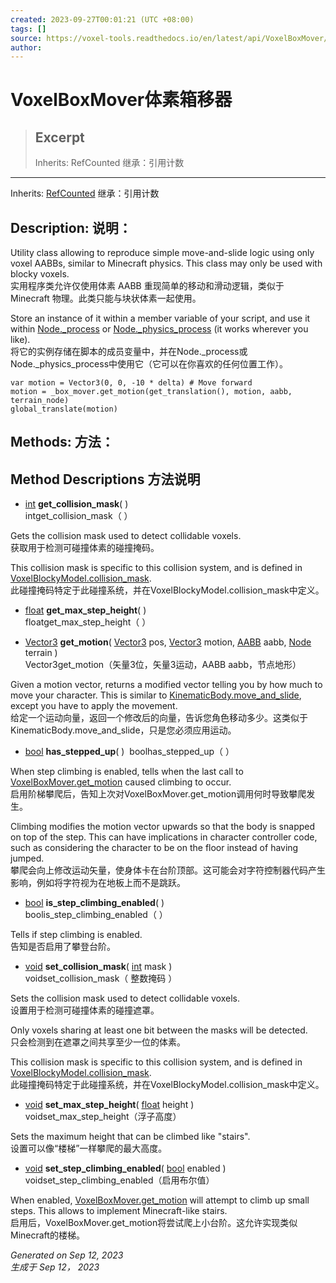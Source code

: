 ```yaml
---
created: 2023-09-27T00:01:21 (UTC +08:00)
tags: []
source: https://voxel-tools.readthedocs.io/en/latest/api/VoxelBoxMover/
author: 
---
```


# VoxelBoxMover体素箱移器

> ## Excerpt
> Inherits: RefCounted 继承：引用计数

---
Inherits: [RefCounted](https://docs.godotengine.org/en/stable/classes/class_refcounted.html) 继承：引用计数

## Description: 说明：

Utility class allowing to reproduce simple move-and-slide logic using only voxel AABBs, similar to Minecraft physics. This class may only be used with blocky voxels.  
实用程序类允许仅使用体素 AABB 重现简单的移动和滑动逻辑，类似于 Minecraft 物理。此类只能与块状体素一起使用。

Store an instance of it within a member variable of your script, and use it within [Node.\_process](https://docs.godotengine.org/en/stable/classes/class_node.html#class-node-method-process) or [Node.\_physics\_process](https://docs.godotengine.org/en/stable/classes/class_node.html#class-node-method-physics-process) (it works wherever you like).  
将它的实例存储在脚本的成员变量中，并在Node.\_process或Node.\_physics\_process中使用它（它可以在你喜欢的任何位置工作）。

```
var motion = Vector3(0, 0, -10 * delta) # Move forward
motion = _box_mover.get_motion(get_translation(), motion, aabb, terrain_node)
global_translate(motion)

```

## Methods: 方法：

## Method Descriptions 方法说明

-   [int](https://docs.godotengine.org/en/stable/classes/class_int.html) **get\_collision\_mask**( )  
    intget\_collision\_mask（ ）

Gets the collision mask used to detect collidable voxels.  
获取用于检测可碰撞体素的碰撞掩码。

This collision mask is specific to this collision system, and is defined in [VoxelBlockyModel.collision\_mask](https://voxel-tools.readthedocs.io/en/latest/api/VoxelBlockyModel/#i_collision_mask).  
此碰撞掩码特定于此碰撞系统，并在VoxelBlockyModel.collision\_mask中定义。

-   [float](https://docs.godotengine.org/en/stable/classes/class_float.html) **get\_max\_step\_height**( )  
    floatget\_max\_step\_height（ ）
    
-   [Vector3](https://docs.godotengine.org/en/stable/classes/class_vector3.html) **get\_motion**( [Vector3](https://docs.godotengine.org/en/stable/classes/class_vector3.html) pos, [Vector3](https://docs.godotengine.org/en/stable/classes/class_vector3.html) motion, [AABB](https://docs.godotengine.org/en/stable/classes/class_aabb.html) aabb, [Node](https://docs.godotengine.org/en/stable/classes/class_node.html) terrain )  
    Vector3get\_motion（矢量3位，矢量3运动，AABB aabb，节点地形）
    

Given a motion vector, returns a modified vector telling you by how much to move your character. This is similar to [KinematicBody.move\_and\_slide](https://docs.godotengine.org/en/stable/classes/class_kinematicbody.html#class-kinematicbody-method-move-and-slide), except you have to apply the movement.  
给定一个运动向量，返回一个修改后的向量，告诉您角色移动多少。这类似于KinematicBody.move\_and\_slide，只是您必须应用运动。

-   [bool](https://docs.godotengine.org/en/stable/classes/class_bool.html) **has\_stepped\_up**( )  boolhas\_stepped\_up（ ）

When step climbing is enabled, tells when the last call to [VoxelBoxMover.get\_motion](https://voxel-tools.readthedocs.io/en/latest/api/VoxelBoxMover/#i_get_motion) caused climbing to occur.  
启用阶梯攀爬后，告知上次对VoxelBoxMover.get\_motion调用何时导致攀爬发生。

Climbing modifies the motion vector upwards so that the body is snapped on top of the step. This can have implications in character controller code, such as considering the character to be on the floor instead of having jumped.  
攀爬会向上修改运动矢量，使身体卡在台阶顶部。这可能会对字符控制器代码产生影响，例如将字符视为在地板上而不是跳跃。

-   [bool](https://docs.godotengine.org/en/stable/classes/class_bool.html) **is\_step\_climbing\_enabled**( )  
    boolis\_step\_climbing\_enabled（ ）

Tells if step climbing is enabled.  
告知是否启用了攀登台阶。

-   [void](https://voxel-tools.readthedocs.io/en/latest/api/VoxelBoxMover/#) **set\_collision\_mask**( [int](https://docs.godotengine.org/en/stable/classes/class_int.html) mask )  
    voidset\_collision\_mask（ 整数掩码 ）

Sets the collision mask used to detect collidable voxels.  
设置用于检测可碰撞体素的碰撞遮罩。

Only voxels sharing at least one bit between the masks will be detected.  
只会检测到在遮罩之间共享至少一位的体素。

This collision mask is specific to this collision system, and is defined in [VoxelBlockyModel.collision\_mask](https://voxel-tools.readthedocs.io/en/latest/api/VoxelBlockyModel/#i_collision_mask).  
此碰撞掩码特定于此碰撞系统，并在VoxelBlockyModel.collision\_mask中定义。

-   [void](https://voxel-tools.readthedocs.io/en/latest/api/VoxelBoxMover/#) **set\_max\_step\_height**( [float](https://docs.godotengine.org/en/stable/classes/class_float.html) height )  
    voidset\_max\_step\_height（浮子高度）

Sets the maximum height that can be climbed like "stairs".  
设置可以像“楼梯”一样攀爬的最大高度。

-   [void](https://voxel-tools.readthedocs.io/en/latest/api/VoxelBoxMover/#) **set\_step\_climbing\_enabled**( [bool](https://docs.godotengine.org/en/stable/classes/class_bool.html) enabled )  
    voidset\_step\_climbing\_enabled（启用布尔值）

When enabled, [VoxelBoxMover.get\_motion](https://voxel-tools.readthedocs.io/en/latest/api/VoxelBoxMover/#i_get_motion) will attempt to climb up small steps. This allows to implement Minecraft-like stairs.  
启用后，VoxelBoxMover.get\_motion将尝试爬上小台阶。这允许实现类似Minecraft的楼梯。

_Generated on Sep 12, 2023  
生成于 Sep 12， 2023_
